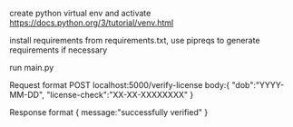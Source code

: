 create python virtual env and activate
    https://docs.python.org/3/tutorial/venv.html

install requirements from requirements.txt, use pipreqs to generate requirements if necessary

run main.py 

Request format
 POST localhost:5000/verify-license
 body:{
    "dob":"YYYY-MM-DD",
    "license-check":"XX-XX-XXXXXXXX"
 }

Response format
{
    message:"successfully verified"
}